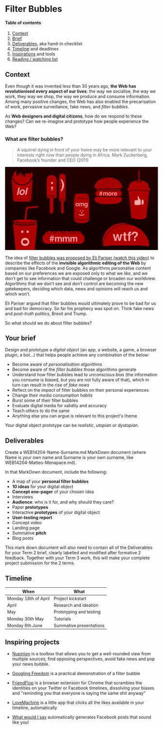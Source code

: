 

# Filter Bubbles

#### Table of contents

1. [Context](#context)
2. [Brief](#your-brief)
3. [Deliverables](#deliverables), aka hand-in checklist
4. [Timeline](#timeline) and deadlines
5. [Inspirations](#inspiring-projects) and tools
6. [Reading / watching list](#reading-watching-list)

## Context

Even though it was invented less than 30 years ago, **the Web has revolutionised every aspect of our lives**: the way we socialise, the way we work, they way we shop, the way we produce and consume information. Among many positive changes, the Web has also enabled the precarisation of work, pervasive surveillance, fake news, and *filter bubbles*. 

As **Web designers and digital citizens**, how do we respond to these changes? Can we re-imagine and prototype how people experience the Web? 

### What are filter bubbles?

> A squirrel dying in front of your home may be more relevant to your interests right now than people dying in Africa.
> Mark Zuckerberg, Facebook’s founder and CEO (2011)

[![](assets/junk-food-analogy.png)](http://www.ted.com/talks/eli_pariser_beware_online_filter_bubbles?language=en#t-53082)

The idea of [filter bubbles was proposed by Eli Pariser (watch this video)](http://www.ted.com/talks/eli_pariser_beware_online_filter_bubbles?language=en#t-53082) to describe the effects of the **invisible algorithmic editing of the Web** by companies like Facebook and Google. As algorithms personalise content based on our preferences we are exposed only to what we *like*, and we don't get to see information that could challenge or broaden our worldview. Algorithms that we don’t see and don’t control are becoming the new gatekeepers, deciding which data, news and opinions will reach us and which won’t.

Eli Pariser argued that filter bubbles would ultimately prove to be bad for us and bad for democracy. So far his prophecy was spot on. Think fake news and *post-truth* politics, Brexit and Trump.

So what should we do about filter bubbles?


## Your brief

Design and prototype a *digital object* (an app, a website, a game, a browser plugin, a bot...) that helps people achieve any combination of the below:

* Become aware of *personalisation algorithms*
* Become aware of the *filter bubbles* those algorithms generate 
* Understand how filter bubbles lead to *unconscious bias* (the information you consume is biased, but you are not fully aware of that), which in turn can result in the rise of *fake news*
* Reflect on the *impact* of filter bubbles on their personal experiences
* Change their *media consumption habits* 
* *Burst* some of their filter bubbles 
* Evaluate digital media for validity and accuracy
* Teach others to do the same
* Anything else you can argue is relevant to this project's theme

Your digital object prototype can be *realistic*, *utopian* or *dystopian*.


## Deliverables

Create a WEB14204-Name-Surname.md MarkDown document (where Name is your own name and Surname is your own surname, like WEB14204-Matteo-Menapace.md).

In that MarkDown document, include the following:

* A map of your **personal filter bubbles**
* **10 ideas** for your digital object
* **Concept one-pager** of your chosen idea
* Interviews
* **Audience**: who is it for, and why should they care?  
* Paper **prototypes**
* Interactive **prototypes** of your digital object
* **User-testing report**
* Concept video
* Landing page
* Summative **pitch**
* Blog posts

This mark down document will also need to contain all of the Deliverables for your Term 2 brief, clearly labelled and modified after formative 2 feedback. Together with your Term 3 work, this will make your complete project submission for the 2 terms. 


## Timeline

When | What
---- | ----
Monday 18th of April | Project kickstart
April | Research and ideation
May | Prototyping and testing
Monday 30th May | Tutorials 
Monday 6th June | Summative presentations 


## Inspiring projects

* [Nupinion](http://www.nupinion.com/) is a toolbox that allows you to get a well-rounded view from multiple sources, find opposing perspectives, avoid fake news and pop your news bubble.

* [Googling Freedom](https://www.flickr.com/photos/stml/sets/72157649456886632/) is a practical demonstration of a filter bubble

* [FriendFlop](http://fffff.at/friendflop) is a browser extension for Chrome that scrambles the identities on your Twitter or Facebook timelines, dissolving your biases and "reminding you that everyone is saying the same shit anyway"

* [LoveMachine](http://p.xuv.be/tag/lovemachine) is a little app that clicks all the likes available in your timeline, automatically

* [What would I say](http://what-would-i-say.com/about.html) automatically generates Facebook posts that sound like you!

<!--

* [Selfie City](http://selfiecity.net/) investigates social media self-portraits in five cities across the world

* [TinderIn](http://driesdepoorter.be/tinderin/) puts profile pictures from LinkedIn & Tinder of the same person, side by side.

* [I know where your cat lives](http://iknowwhereyourcatlives.com) is a data experiment that visualises a sample of 1 million public pics of **cats** on a world **map**. This project explores two uses of the internet: the sociable and humorous appreciation of domesticated felines, and the status quo of personal data usage by startups and international megacorps who are riding the wave of decreased privacy for all.
-->

<!--
### Food for thought

* How might you present data to influence the perspectives, actions and decisions of others?

* What are some unexpected or uncomfortable datasets we don't often think about?

* What is the most interesting data you can find? What is an unexpected way to experience it?

* How can you make your point(s) of view emerge without distorting the source data?

* What is the intended or expected use of the data you're obtaining, and how might you use it differently?

### Data sets

* [UK Government](http://data.gov.uk/data/search)
* [UniStats](https://unistats.direct.gov.uk/open-access-data)
* More to come


### Tools

* [Data selfie](https://dataselfie.it/#/) is a browser extension that tracks you while you are on Facebook to show you your own data traces and reveal how machine learning algorithms use your data to gain insights about your personality.

	The tool explores our relationship to the online data we leave behind as a result of media consumption and social networks - the information you share consciously and unconsciously.

* [RAWgraphs](http://rawgraphs.io) allows you to convert spreadsheet data into a [D3.js](http://d3js.org/)-based visualisation. If you want to find out which viz is more appropriate for your idea, check out the [Dataviz Catalogue](http://www.datavizcatalogue.com).

* [Import.io](https://import.io/) is a service that lets you turn website data into API data

### Reading / watching list

* [How algorithms shape our world](http://ed.ted.com/lessons/kevin-slavin-how-algorithms-shape-our-world) by Kevin Slavin
* [Did Facebook’s big new study kill my filter bubble thesis?](https://backchannel.com/facebook-published-a-big-new-study-on-the-filter-bubble-here-s-what-it-says-ef31a292da95) by Eli Pariser
* The [Fluff Principle](http://www.paulgraham.com/hackernews.html) by Paul Graham Basically, in which he argues that "stream"-like UIs (Reddit/Twitter/Facebook) favour stuff that's easier to make quick judgments about (like memes and clickbait) over stuff that takes longer to judge (in-depth articles, long talks, etc). The result: ~shallow crap~ fluff everywhere.
* [How to pop your filter bubble](https://medium.com/@paminthelab/how-to-pop-your-filter-bubble-4b8808ffdf0f) by Pamela Pavliscak
* [The data that turned the World upside down](https://motherboard.vice.com/en_us/article/how-our-likes-helped-trump-win) by Hannes Grassegger & Mikael Krogerus
* [All I know is what’s on the Internet](http://reallifemag.com/all-i-know-is-whats-on-the-internet/) by Rolin Moe
* [Speculative data selfies](https://policyreview.info/articles/news/speculative-data-selfies/449) by by Fernando van der Vlist and Anne Helmond

If you want to explore the related concept of *information obesity* I recommend this book: [The information diet](http://www.informationdiet.com) by Clay Johnson.

--->